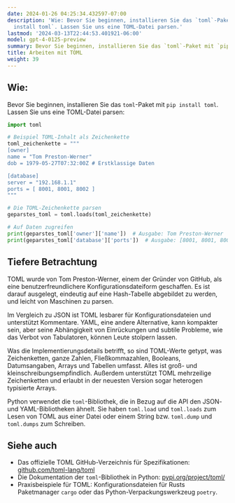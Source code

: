 ```yaml
---
date: 2024-01-26 04:25:34.432597-07:00
description: 'Wie: Bevor Sie beginnen, installieren Sie das `toml`-Paket mit `pip
  install toml`. Lassen Sie uns eine TOML-Datei parsen.'
lastmod: '2024-03-13T22:44:53.401921-06:00'
model: gpt-4-0125-preview
summary: Bevor Sie beginnen, installieren Sie das `toml`-Paket mit `pip install toml`.
title: Arbeiten mit TOML
weight: 39
---
```


## Wie:
Bevor Sie beginnen, installieren Sie das `toml`-Paket mit `pip install toml`. Lassen Sie uns eine TOML-Datei parsen:

```python
import toml

# Beispiel TOML-Inhalt als Zeichenkette
toml_zeichenkette = """
[owner]
name = "Tom Preston-Werner"
dob = 1979-05-27T07:32:00Z # Erstklassige Daten

[database]
server = "192.168.1.1"
ports = [ 8001, 8001, 8002 ]
"""

# Die TOML-Zeichenkette parsen
geparstes_toml = toml.loads(toml_zeichenkette)

# Auf Daten zugreifen
print(geparstes_toml['owner']['name'])  # Ausgabe: Tom Preston-Werner
print(geparstes_toml['database']['ports'])  # Ausgabe: [8001, 8001, 8002]
```

## Tiefere Betrachtung
TOML wurde von Tom Preston-Werner, einem der Gründer von GitHub, als eine benutzerfreundlichere Konfigurationsdateiform geschaffen. Es ist darauf ausgelegt, eindeutig auf eine Hash-Tabelle abgebildet zu werden, und leicht von Maschinen zu parsen.

Im Vergleich zu JSON ist TOML lesbarer für Konfigurationsdateien und unterstützt Kommentare. YAML, eine andere Alternative, kann kompakter sein, aber seine Abhängigkeit von Einrückungen und subtile Probleme, wie das Verbot von Tabulatoren, können Leute stolpern lassen.

Was die Implementierungsdetails betrifft, so sind TOML-Werte getypt, was Zeichenketten, ganze Zahlen, Fließkommazahlen, Booleans, Datumsangaben, Arrays und Tabellen umfasst. Alles ist groß- und kleinschreibungsempfindlich. Außerdem unterstützt TOML mehrzeilige Zeichenketten und erlaubt in der neuesten Version sogar heterogen typisierte Arrays.

Python verwendet die `toml`-Bibliothek, die in Bezug auf die API den JSON- und YAML-Bibliotheken ähnelt. Sie haben `toml.load` und `toml.loads` zum Lesen von TOML aus einer Datei oder einem String bzw. `toml.dump` und `toml.dumps` zum Schreiben.

## Siehe auch
- Das offizielle TOML GitHub-Verzeichnis für Spezifikationen: [github.com/toml-lang/toml](https://github.com/toml-lang/toml)
- Die Dokumentation der `toml`-Bibliothek in Python: [pypi.org/project/toml/](https://pypi.org/project/toml/)
- Praxisbeispiele für TOML: Konfigurationsdateien für Rusts Paketmanager `cargo` oder das Python-Verpackungswerkzeug `poetry`.
